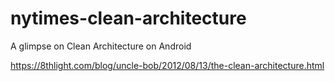 # nytimes-clean-architecture
A glimpse on Clean Architecture on Android

https://8thlight.com/blog/uncle-bob/2012/08/13/the-clean-architecture.html
